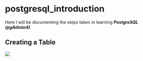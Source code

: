 # postgresql_introduction

Here I will be documenting the steps taken in learning ***PostgreSQL (pgAdmin4)***.

## Creating a Table

![](https://github.com/latiful-hassan/postgresql_introduction/blob/main/postgresql_introduction_screenshots/psql_create_table_query.png)
